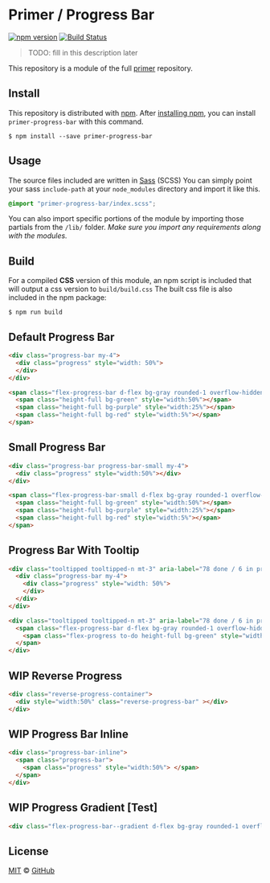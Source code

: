 # Primer / Progress Bar

[![npm version](https://img.shields.io/npm/v/primer-progress-bar.svg)](https://www.npmjs.org/package/primer-progress-bar)
[![Build Status](https://travis-ci.org/primer/primer.svg?branch=master)](https://travis-ci.org/primer/primer)

> TODO: fill in this description later

This repository is a module of the full [primer][primer] repository.

## Install

This repository is distributed with [npm]. After [installing npm][install-npm], you can install `primer-progress-bar` with this command.

```
$ npm install --save primer-progress-bar
```

## Usage

The source files included are written in [Sass][sass] (SCSS) You can simply point your sass `include-path` at your `node_modules` directory and import it like this.

```scss
@import "primer-progress-bar/index.scss";
```

You can also import specific portions of the module by importing those partials from the `/lib/` folder. _Make sure you import any requirements along with the modules._

## Build

For a compiled **CSS** version of this module, an npm script is included that will output a css version to `build/build.css` The built css file is also included in the npm package:

```
$ npm run build
```

## Default Progress Bar

<!-- %docs
title: Progress Bar
status: Experimental
-->

```html
<div class="progress-bar my-4">
  <div class="progress" style="width: 50%">
  </div>
</div>

<span class="flex-progress-bar d-flex bg-gray rounded-1 overflow-hidden">
  <span class="height-full bg-green" style="width:50%"></span>
  <span class="height-full bg-purple" style="width:25%"></span>
  <span class="height-full bg-red" style="width:5%"></span>
</span>
```

<!-- %enddocs -->

## Small Progress Bar

<!-- %docs
title: Progress Bar Small
status: Experimental
-->

```html
<div class="progress-bar progress-bar-small my-4">
  <div class="progress" style="width:50%"></div>
</div>

<span class="flex-progress-bar-small d-flex bg-gray rounded-1 overflow-hidden">
  <span class="height-full bg-green" style="width:50%"></span>
  <span class="height-full bg-purple" style="width:25%"></span>
  <span class="height-full bg-red" style="width:5%"></span>
</span>
```

## Progress Bar With Tooltip

<!-- %docs
title: Progress Bar with Tooltip
status: Experimental
-->

```html
<div class="tooltipped tooltipped-n mt-3" aria-label="78 done / 6 in progress / 2 to do">
  <div class="progress-bar my-4">
    <div class="progress" style="width: 50%">
    </div>
  </div>
</div>

<div class="tooltipped tooltipped-n mt-3" aria-label="78 done / 6 in progress / 2 to do">
  <span class="flex-progress-bar d-flex bg-gray rounded-1 overflow-hidden">
    <span class="flex-progress to-do height-full bg-green" style="width: 50%"></span>
  </span>
</div>

```

## WIP Reverse Progress

<!-- %docs
title: Progress Bar Reverse
status: Experimental
-->

```html
<div class="reverse-progress-container">
  <div style="width:50%" class="reverse-progress-bar" ></div>
</div>
```

<!-- %enddocs -->

## WIP Progress Bar Inline

<!-- %docs
title: Progress Bar Inline
status: Experimental
-->

```html
<div class="progress-bar-inline">
  <span class="progress-bar">
    <span class="progress" style="width:50%"> </span>
  </span>
</div>
```

<!-- %enddocs -->

## WIP Progress Gradient [Test]

<!-- %docs
title: Progress Gradient [Test]
status: Experimental
-->

```html
<div class="flex-progress-bar--gradient d-flex bg-gray rounded-1 overflow-hidden"></div>
```

<!-- %enddocs -->

## License

[MIT](./LICENSE) &copy; [GitHub](https://github.com/)

[primer]: https://github.com/primer/primer
[docs]: http://primer.github.io/
[npm]: https://www.npmjs.com/
[install-npm]: https://docs.npmjs.com/getting-started/installing-node
[sass]: http://sass-lang.com/
